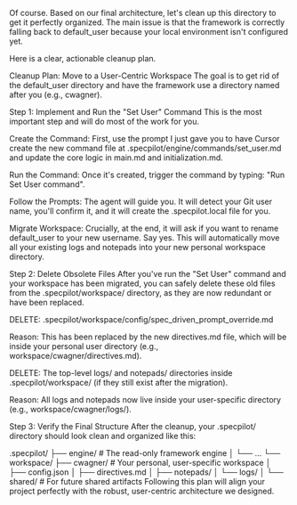 Of course. Based on our final architecture, let's clean up this directory to get it perfectly organized. The main issue is that the framework is correctly falling back to default_user because your local environment isn't configured yet.

Here is a clear, actionable cleanup plan.

Cleanup Plan: Move to a User-Centric Workspace
The goal is to get rid of the default_user directory and have the framework use a directory named after you (e.g., cwagner).

Step 1: Implement and Run the "Set User" Command
This is the most important step and will do most of the work for you.

Create the Command: First, use the prompt I just gave you to have Cursor create the new command file at .specpilot/engine/commands/set_user.md and update the core logic in main.md and initialization.md.

Run the Command: Once it's created, trigger the command by typing: "Run Set User command".

Follow the Prompts: The agent will guide you. It will detect your Git user name, you'll confirm it, and it will create the .specpilot.local file for you.

Migrate Workspace: Crucially, at the end, it will ask if you want to rename default_user to your new username. Say yes. This will automatically move all your existing logs and notepads into your new personal workspace directory.

Step 2: Delete Obsolete Files
After you've run the "Set User" command and your workspace has been migrated, you can safely delete these old files from the .specpilot/workspace/ directory, as they are now redundant or have been replaced.

DELETE: .specpilot/workspace/config/spec_driven_prompt_override.md

Reason: This has been replaced by the new directives.md file, which will be inside your personal user directory (e.g., workspace/cwagner/directives.md).

DELETE: The top-level logs/ and notepads/ directories inside .specpilot/workspace/ (if they still exist after the migration).

Reason: All logs and notepads now live inside your user-specific directory (e.g., workspace/cwagner/logs/).

Step 3: Verify the Final Structure
After the cleanup, your .specpilot/ directory should look clean and organized like this:

.specpilot/
├── engine/ # The read-only framework engine
│ └── ...
└── workspace/
├── cwagner/ # Your personal, user-specific workspace
│ ├── config.json
│ ├── directives.md
│ ├── notepads/
│ └── logs/
│
└── shared/ # For future shared artifacts
Following this plan will align your project perfectly with the robust, user-centric architecture we designed.
